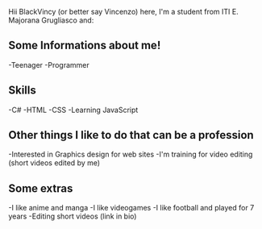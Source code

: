 Hii BlackVincy (or better say Vincenzo) here, I'm a student from ITI E. Majorana Grugliasco and:

## Some Informations about me!
-Teenager
-Programmer

## Skills
-C#
-HTML
-CSS
-Learning JavaScript

## Other things I like to do that can be a profession
-Interested in Graphics design for web sites
-I'm training for video editing (short videos edited by me) 

## Some extras
-I like anime and manga
-I like videogames
-I like football and played for 7 years
-Editing short videos (link in bio)
